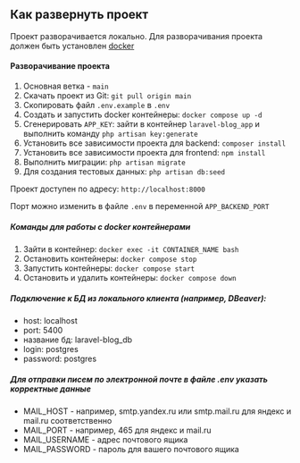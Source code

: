 ## Как развернуть проект

Проект разворачивается локально. Для разворачивания проекта должен быть установлен [docker](https://docs.docker.com/)

#### Разворачивание проекта
1. Основная ветка - `main`
2. Скачать проект из Git: `git pull origin main`
3. Скопировать файл `.env.example` в `.env`
4. Создать и запустить docker контейнеры: `docker compose up -d`
5. Сгенерировать `APP_KEY`: зайти в контейнер `laravel-blog_app` и выполнить команду `php artisan key:generate`
6. Установить все зависимости проекта для backend: `composer install`
7. Установить все зависимости проекта для frontend: `npm install`
8. Выполнить миграции: `php artisan migrate`
9. Для создания тестовых данных: `php artisan db:seed` 

Проект доступен по адресу: `http://localhost:8000`

Порт можно изменить в файле `.env` в переменной `APP_BACKEND_PORT`

##### Команды для работы с docker контейнерами
1. Зайти в контейнер: `docker exec -it CONTAINER_NAME bash`
2. Остановить контейнеры: `docker compose stop`
3. Запустить контейнеры: `docker compose start`
4. Остановить и удалить контейнеры: `docker compose down`

##### Подключение к БД из локального клиента (например, DBeaver):
- host: localhost
- port: 5400
- название бд: laravel-blog_db
- login: postgres
- password: postgres

##### Для отправки писем по электронной почте в файле .env указать корректные данные
- MAIL_HOST - например, smtp.yandex.ru или smtp.mail.ru для яндекс и mail.ru соответственно
- MAIL_PORT - например, 465 для яндекс и mail.ru
- MAIL_USERNAME - адрес почтового ящика
- MAIL_PASSWORD - пароль для вашего почтового ящика
